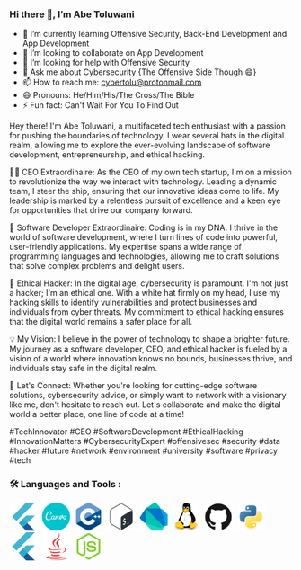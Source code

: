 ### Hi there 👋, I’m Abe Toluwani


- 🌱 I’m currently learning Offensive Security, Back-End Development and App Development
- 👯 I’m looking to collaborate on App Development
- 🤔 I’m looking for help with Offensive Security
- 💬 Ask me about Cybersecurity {The Offensive Side Though 😄}
- 📫 How to reach me: cybertolu@protonmail.com
- 😄 Pronouns: He/Him/His/The Cross/The Bible
- ⚡ Fun fact: Can't Wait For You To Find Out


  
Hey there! I'm Abe Toluwani, a multifaceted tech enthusiast with a passion for pushing the boundaries of technology. I wear several hats in the digital realm, allowing me to explore the ever-evolving landscape of software development, entrepreneurship, and ethical hacking.

👨‍💼 CEO Extraordinaire:
As the CEO of my own tech startup, I'm on a mission to revolutionize the way we interact with technology. Leading a dynamic team, I steer the ship, ensuring that our innovative ideas come to life. My leadership is marked by a relentless pursuit of excellence and a keen eye for opportunities that drive our company forward.

💾 Software Developer Extraordinaire:
Coding is in my DNA. I thrive in the world of software development, where I turn lines of code into powerful, user-friendly applications. My expertise spans a wide range of programming languages and technologies, allowing me to craft solutions that solve complex problems and delight users.

🔐 Ethical Hacker:
In the digital age, cybersecurity is paramount. I'm not just a hacker; I'm an ethical one. With a white hat firmly on my head, I use my hacking skills to identify vulnerabilities and protect businesses and individuals from cyber threats. My commitment to ethical hacking ensures that the digital world remains a safer place for all.

💡 My Vision:
I believe in the power of technology to shape a brighter future. My journey as a software developer, CEO, and ethical hacker is fueled by a vision of a world where innovation knows no bounds, businesses thrive, and individuals stay safe in the digital realm.

🚀 Let's Connect:
Whether you're looking for cutting-edge software solutions, cybersecurity advice, or simply want to network with a visionary like me, don't hesitate to reach out. Let's collaborate and make the digital world a better place, one line of code at a time!

#TechInnovator #CEO #SoftwareDevelopment #EthicalHacking #InnovationMatters #CybersecurityExpert
#offensivesec #security #data #hacker #future #network #environment #university #software #privacy #tech



### :hammer_and_wrench: Languages and Tools :
<div>
  <img src="https://github.com/devicons/devicon/blob/master/icons/flutter/flutter-original.svg" title="Flutter" alt="Flutter" width="50" height="50"/>&nbsp;
  <img src="https://github.com/devicons/devicon/blob/master/icons/canva/canva-original.svg" title="Canva" alt="Canva" width="50" height="50"/>&nbsp;
  <img src="https://github.com/devicons/devicon/blob/master/icons/cplusplus/cplusplus-original.svg" title="C Plus Plus" alt="C Plus Plus" width="50" height="50"/>&nbsp;
  <img src="https://github.com/devicons/devicon/blob/master/icons/bash/bash-original.svg" title="Bash" alt="Bash" width="50" height="50"/>&nbsp;
  <img src="https://github.com/devicons/devicon/blob/master/icons/dart/dart-original.svg" title="Dart" alt="Dart" width="50" height="50"/>&nbsp;
  <img src="https://github.com/devicons/devicon/blob/master/icons/linux/linux-original.svg" title="Linux" alt="Linux" width="50" height="50"/>&nbsp;
  <img src="https://github.com/devicons/devicon/blob/master/icons/github/github-original.svg" title="GitHub" alt="GitHub" width="50" height="50"/>&nbsp;
  <img src="https://github.com/devicons/devicon/blob/master/icons/python/python-original.svg" title="Python" alt="Python" width="50" height="50"/>&nbsp;
  <img src="https://github.com/devicons/devicon/blob/master/icons/flutter/flutter-original.svg" title="Flutter" alt="Flutter" width="50" height="50"/>&nbsp;
  <img src="https://github.com/devicons/devicon/blob/master/icons/java/java-plain.svg" title="JAVA" alt="Java" width="50" height="50"/>&nbsp;
  <img src="https://github.com/devicons/devicon/blob/master/icons/nodejs/nodejs-original.svg" title="Node JS" alt="Node JS" width="50" height="50"/>&nbsp;
<!--   <img src="https://github.com/devicons/devicon/blob/master/icons/kotlin/kotlin-original.svg" title="Kotlin" alt="Kotlin" width="40" height="40"/>&nbsp; -->
  
</div>
<br>
<br>






